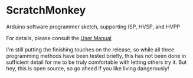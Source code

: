 ScratchMonkey
=============

Arduino software programmer sketch, supporting ISP, HVSP, and HVPP

For details, please consult the [User Manual](http://microtherion.github.com/ScratchMonkey/)

I'm still putting the finishing touches on the release, so while all 
three programming methods have been tested briefly, this has not
been done in sufficient detail for me to be truly comfortable with
letting others try it. But hey, this is open source, so go ahead if
you like living dangerously!
